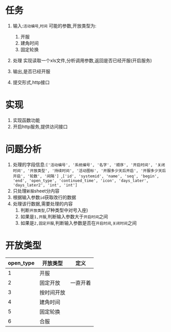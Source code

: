 # 任务
1. 输入:`活动编号`,`时间`
可能的参数,开放类型为:
    1. 开服
    1. 建角时间
    1. 固定轮换

1. 处理
实现读取一个xls文件,分析调用参数,返回是否已经开服(开启服务)
1. 输出,是否已经开服
1. 提交形式,http接口

# 实现
1. 实现函数功能
1. 开启http服务,提供访问接口

# 问题分析
1. 处理的字段信息:`['活动编号', '系统编号', '名字', '顺序', '开启时间', '关闭时间', '开放类型', '持续时间', '活动图标', '开服多少天后开启', '开服多少天后开启', '轮数', '间隔']
`,`['id', 'systemid', 'name', 'seq', 'begin', 'end', 'open_type', 'continued_time', 'icon', 'days_later', 'days_later2', 'int', 'int']
`
1. 只处理`新服`sheet分内容
1. 根据输入参数`id`获取改行的数据
1. 处理该行数据,需要处理的内容
    1. 判断`开放类型`,(7种类型中对号入座)
    1. 如果是`1,开服`,判断输入参数大于`开启时间`之间
    1. 如果是`2,固定开服`,判断输入参数是否在`开启时间`,`关闭时间`之间
    
# 开放类型
open_type | 开放类型 | 定义
---|---|---
|1| 开服||
|2| 固定开放|一直开着
|3|按时间开放||
|4| 建角时间||
|5|固定轮换||
|6|合服||